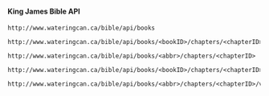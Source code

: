 #### King James Bible API

```
http://www.wateringcan.ca/bible/api/books
```

```
http://www.wateringcan.ca/bible/api/books/<bookID>/chapters/<chapterID>
```

```
http://www.wateringcan.ca/bible/api/books/<abbr>/chapters/<chapterID>
```

```
http://www.wateringcan.ca/bible/api/books/<bookID>/chapters/<chapterID>/verses/<verseID>
```

```
http://www.wateringcan.ca/bible/api/books/<abbr>/chapters/<chapterID>/verses/<verseID>
```

